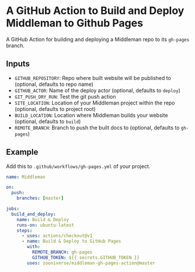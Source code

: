 # A GitHub Action to Build and Deploy Middleman to Github Pages

A GitHub Action for building and deploying a Middleman repo to its `gh-pages` branch.

## Inputs

* `GITHUB_REPOSITORY`: Repo where built website will be published to (optional, defaults to repo name)
* `GITHUB_ACTOR`: Name of the deploy actor (optional, defaults to `deploy`)
* `GIT_PUSH_DRY_RUN`: Test the git push action
* `SITE_LOCATION`: Location of your Middleman project within the repo (optional, defaults to project root)
* `BUILD_LOCATION`: Location where Middleman builds your website (optional, defaults to `build`)
* `REMOTE_BRANCH`: Branch to push the built docs to (optional, defaults to `gh-pages`)

## Example

Add this to `.github/workflows/gh-pages.yml` of your project.

```yaml
name: Middleman

on:
  push:
    branches: [master]

jobs:
  build_and_deploy:
    name: Build & Deploy
    runs-on: ubuntu-latest
    steps:
      - uses: actions/checkout@v1
      - name: Build & Deploy to GitHub Pages
        with:
          REMOTE_BRANCH: gh-pages
          GITHUB_TOKEN: ${{ secrets.GITHUB_TOKEN }}
        uses: zooniverse/middleman-gh-pages-action@master
```
